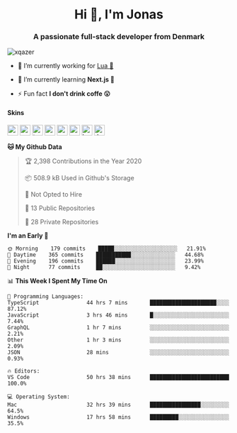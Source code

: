 <h1 align="center">Hi 👋, I'm Jonas</h1>
<h3 align="center">A passionate full-stack developer from Denmark</h3>

<p align="left"> <img src="https://komarev.com/ghpvc/?username=xqazer" alt="xqazer" /> </p>

- 🔭 I’m currently working for [Lua 🥰](https://lua.work) 

- 🌱 I’m currently learning **Next.js 🤯**

<!--- - 👨‍💻 All of my projects are available at [xqazer.github.io](xqazer.github.io) -->

- ⚡ Fun fact **I don't drink coffe 😮**

<h4>Skins</h4>
<p align="left">
  <img src="https://devicons.github.io/devicon/devicon.git/icons/react/react-original-wordmark.svg" alt="react" width="24" height="24"/>
  <img src="https://cdn.worldvectorlogo.com/logos/nextjs-3.svg" alt="nextjs" width="24" height="24"/>
  <img src="https://devicons.github.io/devicon/devicon.git/icons/typescript/typescript-original.svg" alt="typescript" width="24" height="24"/>
  <img src="https://devicons.github.io/devicon/devicon.git/icons/nodejs/nodejs-original-wordmark.svg" alt="nodejs" width="24" height="24"/>
  <img src="https://devicons.github.io/devicon/devicon.git/icons/postgresql/postgresql-original-wordmark.svg" alt="postgresql" width="24" height="24"/>
  <img src="https://www.vectorlogo.zone/logos/google_cloud/google_cloud-icon.svg" alt="gcp" width="24" height="24"/>
  <img src="https://www.vectorlogo.zone/logos/kubernetes/kubernetes-icon.svg" alt="kubernetes" width="24" height="24"/>
  <img src="https://devicons.github.io/devicon/devicon.git/icons/dot-net/dot-net-original-wordmark.svg" alt="dotnet" width="24" height="24"/>
</p>

<!--START_SECTION:waka-->
**🐱 My Github Data** 

> 🏆 2,398 Contributions in the Year 2020
 > 
> 📦 508.9 kB Used in Github's Storage 
 > 
> 🚫 Not Opted to Hire
 > 
> 📜 13 Public Repositories
 > 
> 🔑 28 Private Repositories 

**I'm an Early 🐤** 

```text
🌞 Morning    179 commits    █████░░░░░░░░░░░░░░░░░░░░   21.91% 
🌆 Daytime    365 commits    ███████████░░░░░░░░░░░░░░   44.68% 
🌃 Evening    196 commits    ██████░░░░░░░░░░░░░░░░░░░   23.99% 
🌙 Night      77 commits     ██░░░░░░░░░░░░░░░░░░░░░░░   9.42%

```


📊 **This Week I Spent My Time On** 

```text
💬 Programming Languages: 
TypeScript               44 hrs 7 mins       █████████████████████░░░░   87.12% 
JavaScript               3 hrs 46 mins       █░░░░░░░░░░░░░░░░░░░░░░░░   7.44% 
GraphQL                  1 hr 7 mins         ░░░░░░░░░░░░░░░░░░░░░░░░░   2.21% 
Other                    1 hr 3 mins         ░░░░░░░░░░░░░░░░░░░░░░░░░   2.09% 
JSON                     28 mins             ░░░░░░░░░░░░░░░░░░░░░░░░░   0.93%

🔥 Editors: 
VS Code                  50 hrs 38 mins      █████████████████████████   100.0%

💻 Operating System: 
Mac                      32 hrs 39 mins      ████████████████░░░░░░░░░   64.5% 
Windows                  17 hrs 58 mins      █████████░░░░░░░░░░░░░░░░   35.5%

```


<!--END_SECTION:waka-->

